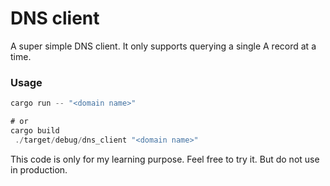 # DNS client

A super simple DNS client. It only supports querying a single A record at a time.

### Usage

```rust
cargo run -- "<domain name>"

# or
cargo build
 ./target/debug/dns_client "<domain name>"
```

This code is only for my learning purpose. Feel free to try it. But do not use in production.

